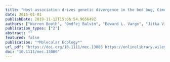 ```yaml
---
title: "Host association drives genetic divergence in the bed bug, Cimex lectularius"
date: 2015-01-01
publishDate: 2019-11-12T15:06:54.965649Z
authors: ["Warren Booth", "Ondřej Balvín", "Edward L. Vargo", "Jitka Vilímová", "Coby Schal"]
publication_types: ["2"]
abstract: ""
featured: false
publication: "*Molecular Ecology*"
url_pdf: "https://doi.org/10.1111/mec.13086 https://onlinelibrary.wiley.com/doi/full/10.1111/mec.13086"
doi: "10.1111/mec.13086"
---
```


